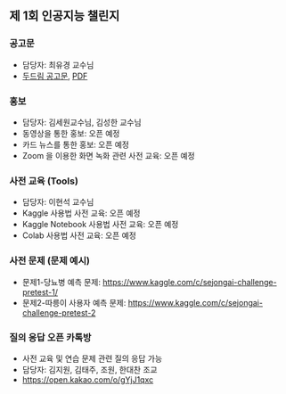 ## 제 1회 인공지능 챌린지

### 공고문
- 담당자: 최유경 교수님
- [두드림 공고문](https://do.sejong.ac.kr/ko/program/all/view/1288), [PDF](https://github.com/SejongAI-Challenge/2020.AI.Challenge/blob/master/%E1%84%8C%E1%85%A6%201%E1%84%92%E1%85%AC%20AI%20%E1%84%8E%E1%85%A2%E1%86%AF%E1%84%85%E1%85%B5%E1%86%AB%E1%84%8C%E1%85%B5-%E1%84%8B%E1%85%A1%E1%86%AB%E1%84%82%E1%85%A2%E1%84%86%E1%85%AE%E1%86%AB.pdf)

### 홍보
- 담당자: 김세원교수님, 김성한 교수님
- 동영상을 통한 홍보: 오픈 예정
- 카드 뉴스를 통한 홍보: 오픈 예정
- Zoom 을 이용한 화면 녹화 관련 사전 교육: 오픈 예정

### 사전 교육 (Tools) 
- 담당자: 이현석 교수님
- Kaggle 사용법 사전 교육: 오픈 예정
- Kaggle Notebook 사용법 사전 교육: 오픈 예정
- Colab 사용법 사전 교육: 오픈 예정


### 사전 문제 (문제 예시) 
- 문제1-당뇨병 예측 문제: https://www.kaggle.com/c/sejongai-challenge-pretest-1/
- 문제2-따릉이 사용자 예측 문제: https://www.kaggle.com/c/sejongai-challenge-pretest-2


### 질의 응답 오픈 카톡방
- 사전 교육 및 연습 문제 관련 질의 응답 가능
- 담당자: 김지원, 김태주, 조원, 한대찬 조교
- https://open.kakao.com/o/gYjJ1qxc



